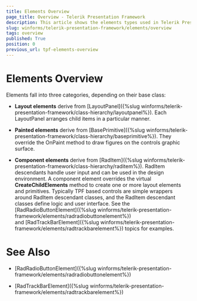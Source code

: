 ```yaml
---
title: Elements Overview
page_title: Overview - Telerik Presentation Framework
description: This article shows the elements types used in Telerik Presentation Framework.
slug: winforms/telerik-presentation-framework/elements/overview
tags: overview
published: True
position: 0
previous_url: tpf-elements-overview
---
```


# Elements Overview

Elements fall into three categories, depending on their base class:

* __Layout elements__ derive from [LayoutPanel]({%slug winforms/telerik-presentation-framework/class-hierarchy/layoutpanel%}). Each LayoutPanel arranges child items in a particular manner.

* __Painted elements__ derive from [BasePrimitive]({%slug winforms/telerik-presentation-framework/class-hierarchy/baseprimitive%}). They override the OnPaint method to draw figures on the controls graphic surface.

* __Component elements__ derive from [RadItem]({%slug winforms/telerik-presentation-framework/class-hierarchy/raditem%}). RadItem descendants handle user input and can be used in the design environment. A component element overrides the virtual __CreateChildElements__ method to create one or more layout elements and primitives. Typically TPF based controls are simple wrappers around RadItem descendant classes, and the RadItem descendant classes define logic and user interface. See the [RadRadioButtonElement]({%slug winforms/telerik-presentation-framework/elements/radradiobuttonelement%}) and [RadTrackBarElement]({%slug winforms/telerik-presentation-framework/elements/radtrackbarelement%}) topics for examples.

# See Also
* [RadRadioButtonElement]({%slug winforms/telerik-presentation-framework/elements/radradiobuttonelement%})

* [RadTrackBarElement]({%slug winforms/telerik-presentation-framework/elements/radtrackbarelement%})

